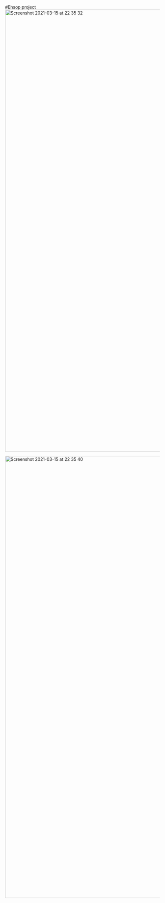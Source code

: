#Ehsop project
<img width="1438" alt="Screenshot 2021-03-15 at 22 35 32" src="https://user-images.githubusercontent.com/78649708/111188639-76aa3700-85df-11eb-9f9d-826fe123d3b1.png">

<img width="1438" alt="Screenshot 2021-03-15 at 22 35 40" src="https://user-images.githubusercontent.com/78649708/111189329-2bdcef00-85e0-11eb-9086-6f5cafe2bad1.png">
